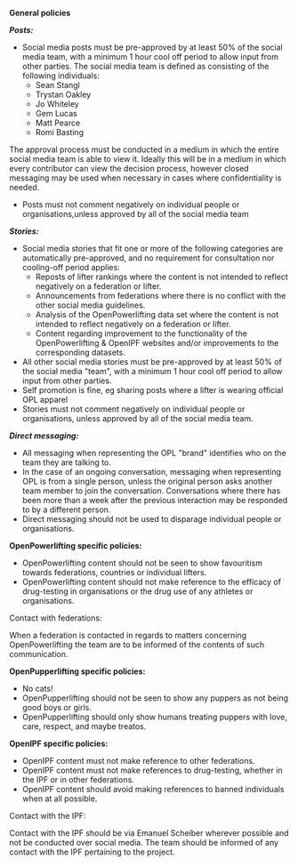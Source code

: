 ﻿**General policies**

***Posts:***

- Social media posts must be pre-approved by at least 50% of the social media team, with a minimum 1 hour cool off period to allow input from other parties. The social media team is defined as consisting of the following individuals:
  - Sean Stangl
  - Trystan Oakley
  - Jo Whiteley
  - Gem Lucas
  - Matt Pearce
  - Romi Basting

The approval process must be conducted in a medium in which the entire social media team is able to view it. Ideally this will be in a medium in which every contributor can view the decision process, however closed messaging may be used when necessary in cases where confidentiality is needed.

- Posts must not comment negatively on individual people or organisations,unless approved by all of the social media team

***Stories:***

- Social media stories that fit one or more of the following categories are automatically pre-approved, and no requirement for consultation nor cooling-off period applies:
  - Reposts of lifter rankings where the content is not intended to reflect negatively on a federation or lifter.
  - Announcements from federations where there is no conflict with the other social media guidelines.
  - Analysis of the OpenPowerlifting data set where the content is not intended to reflect negatively on a federation or lifter.
  - Content regarding improvement to the functionality of the OpenPowerlifting & OpenIPF websites and/or improvements to the corresponding datasets.
- All other social media stories must be pre-approved by at least 50% of the social media "team", with a minimum 1 hour cool off period to allow input from other parties.
- Self promotion is fine, eg sharing posts where a lifter is wearing official OPL apparel
- Stories must not comment negatively on individual people or organisations, unless approved by all of the social media team.

***Direct messaging:***

- All messaging when representing the OPL "brand" identifies who on the team they are talking to.
- In the case of an ongoing conversation, messaging when representing OPL is from a single person, unless the original person asks another team member to join the conversation. Conversations where there has been more than a week after the previous interaction may be responded to by a different person.
- Direct messaging should not be used to disparage individual people or organisations.

**OpenPowerlifting specific policies:**

- OpenPowerlifting content should not be seen to show favouritism towards federations, countries or individual lifters.
- OpenPowerlifting content should not make reference to the efficacy of drug-testing in organisations or the drug use of any athletes or organisations.

Contact with federations:

When a federation is contacted in regards to matters concerning OpenPowerlifting the team are to be informed of the contents of such communication.

**OpenPupperlifting specific policies:**

- No cats! 
- OpenPupperlifting should not be seen to show any puppers as not being good boys or girls.
- OpenPupperlifting should only show humans treating puppers with love, care, respect, and maybe treatos.


**OpenIPF specific policies:**

- OpenIPF content must not make reference to other federations.
- OpenIPF content must not make references to drug-testing, whether in the IPF or in other federations.
- OpenIPF content should avoid making references to banned individuals when at all possible.

Contact with the IPF:

Contact with the IPF should be via Emanuel Scheiber wherever possible and not be conducted over social media. The team should be informed of any contact with the IPF pertaining to the project.

